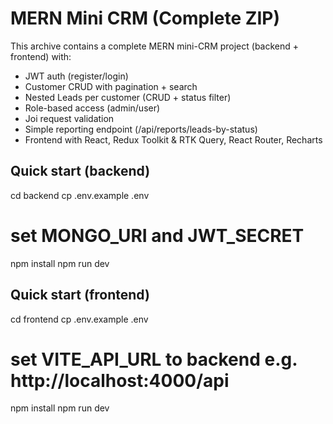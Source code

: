# MERN Mini CRM (Complete ZIP)

This archive contains a complete MERN mini-CRM project (backend + frontend) with:
- JWT auth (register/login)
- Customer CRUD with pagination + search
- Nested Leads per customer (CRUD + status filter)
- Role-based access (admin/user)
- Joi request validation
- Simple reporting endpoint (/api/reports/leads-by-status)
- Frontend with React, Redux Toolkit & RTK Query, React Router, Recharts

## Quick start (backend)
cd backend
cp .env.example .env
# set MONGO_URI and JWT_SECRET
npm install
npm run dev

## Quick start (frontend)
cd frontend
cp .env.example .env
# set VITE_API_URL to backend e.g. http://localhost:4000/api
npm install
npm run dev

